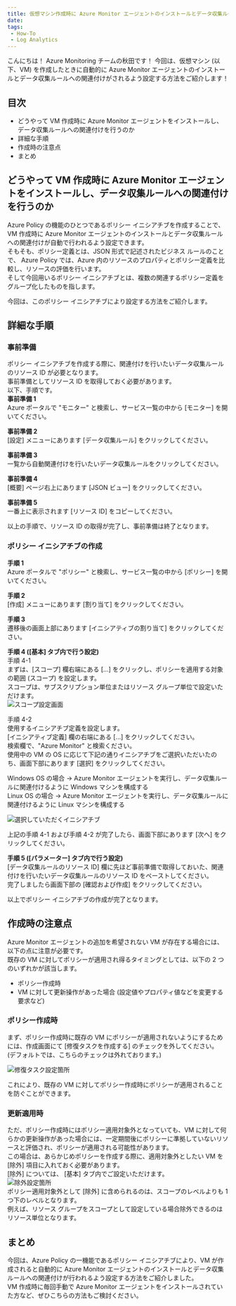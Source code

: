 ```yaml
---
title: 仮想マシン作成時に Azure Monitor エージェントのインストールとデータ収集ルールへの関連付けを自動で行う方法
date:
tags:
 - How-To
 - Log Analytics
---
```


こんにちは！ Azure Monitoring チームの秋田です！
今回は、仮想マシン (以下、VM) を作成したときに自動的に Azure Monitor エージェントのインストールとデータ収集ルールへの関連付けがされるよう設定する方法をご紹介します！

<!-- more -->

## 目次
- どうやって VM 作成時に Azure Monitor エージェントをインストールし、データ収集ルールへの関連付けを行うのか
- 詳細な手順
- 作成時の注意点
- まとめ

## どうやって VM 作成時に Azure Monitor エージェントをインストールし、データ収集ルールへの関連付けを行うのか
Azure Policy の機能のひとつであるポリシー イニシアチブを作成することで、VM 作成時に Azure Monitor エージェントのインストールとデータ収集ルールへの関連付けが自動で行われるよう設定できます。  
そもそも、ポリシー定義とは、JSON 形式で記述されたビジネス ルールのことで、 Azure Policy では、Azure 内のリソースのプロパティとポリシー定義を比較し、リソースの評価を行います。  
そして今回用いるポリシー イニシアチブとは、複数の関連するポリシー定義をグループ化したものを指します。  
  
今回は、このポリシー イニシアチブにより設定する方法をご紹介します。  

## 詳細な手順
### 事前準備
ポリシー イニシアチブを作成する際に、関連付けを行いたいデータ収集ルールのリソース ID が必要となります。  
事前準備としてリソース ID を取得しておく必要があります。  
以下、手順です。  
**事前準備 1**  
Azure ポータルで "モニター" と検索し、サービス一覧の中から [モニター] を開いてください。  

**事前準備 2**  
[設定] メニューにあります [データ収集ルール] をクリックしてください。  
  
**事前準備 3**  
一覧から自動関連付けを行いたいデータ収集ルールをクリックしてください。  

**事前準備 4**  
[概要] ページ右上にあります [JSON ビュー] をクリックしてください。  
  
**事前準備 5**  
一番上に表示されます [リソース ID] をコピーしてください。  
  
以上の手順で、リソース ID の取得が完了し、事前準備は終了となります。  
  
### ポリシー イニシアチブの作成
**手順 1**  
Azure ポータルで "ポリシー" と検索し、サービス一覧の中から [ポリシー] を開いてください。  
  
**手順 2**  
[作成] メニューにあります [割り当て] をクリックしてください。  
  
**手順 3**  
遷移後の画面上部にあります [イニシアティブの割り当て] をクリックしてください。  
  
**手順 4 ([基本] タブ内で行う設定)**  
手順 4-1  
まずは、[スコープ] 欄右端にある [...] をクリックし、ポリシーを適用する対象の範囲 (スコープ) を設定します。  
スコープは、サブスクリプション単位またはリソース グループ単位で設定いただけます。  
![スコープ設定画面](articles/LogAnalytics/automatically-install-ama/スコープ.png)  
  
手順 4-2  
使用するイニシアチブ定義を設定します。  
[イニシアティブ定義] 欄の右端にある [...] をクリックしてください。  
検索欄で、"Azure Monitor" と検索ください。  
使用中の VM の OS に応じて下記の通りイニシアチブをご選択いただいたのち、画面下部にあります [選択] をクリックしてください。  
  
Windows OS の場合 -> Azure Monitor エージェントを実行し、データ収集ルールに関連付けるように Windows マシンを構成する  
Linux OS の場合 -> Azure Monitor エージェントを実行し、データ収集ルールに関連付けるように Linux マシンを構成する
  
![選択していただくイニシアチブ](./automatically-install-ama/イニシアチブ.png)  

上記の手順 4-1 および手順 4-2 が完了したら、画面下部にあります [次へ] をクリックしてください。  
  
**手順 5 ([パラメーター] タブ内で行う設定)**  
[データ収集ルールのリソース ID] 欄に先ほど事前準備で取得しておいた、関連付けを行いたいデータ収集ルールのリソース ID をペーストしてください。  
完了しましたら画面下部の [確認および作成] をクリックしてください。  
  
以上でポリシー イニシアチブの作成が完了となります。  
  
  
## 作成時の注意点
Azure Monitor エージェントの追加を希望されない VM が存在する場合には、以下の点に注意が必要です。  
既存の VM に対してポリシーが適用され得るタイミングとしては、以下の 2 つのいずれかが該当します。  
- ポリシー作成時
- VM に対して更新操作があった場合 (設定値やプロパティ値などを変更する要求など)
  
### ポリシー作成時
まず、ポリシー作成時に既存の VM にポリシーが適用されないようにするためには、作成画面にて [修復タスクを作成する] のチェックを外してください。  
(デフォルトでは、こちらのチェックは外れております。)  
  
![修復タスク設定箇所](./automatically-install-ama/修復タスク.png)

これにより、既存の VM に対してポリシー作成時にポリシーが適用されることを防ぐことができます。  


### 更新適用時
ただ、ポリシー作成時にはポリシー適用対象外となっていても、VM に対して何らかの更新操作があった場合には、一定期間後にポリシーに準拠していないリソースと評価され、ポリシーが適用される可能性があります。  
この場合は、あらかじめポリシーを作成する際に、適用対象外としたい VM を [除外] 項目に入れておく必要があります。  
[除外] については、 [基本] タブ内でご設定いただけます。  
![除外設定箇所](./automatically-install-ama/除外.png)  
ポリシー適用対象外として [除外] に含められるのは、スコープのレベルよりも 1 つ下のレベルとなります。  
例えば、リソース グループをスコープとして設定している場合除外できるのはリソース単位となります。  


## まとめ
今回は、Azure Policy の一機能であるポリシー イニシアチブにより、VM が作成されると自動的に Azure Monitor エージェントのインストールとデータ収集ルールへの関連付けが行われるよう設定する方法をご紹介しました。  
VM 作成時に毎回手動で Azure Monitor エージェントをインストールされていた方など、ぜひこちらの方法もご検討ください。  
